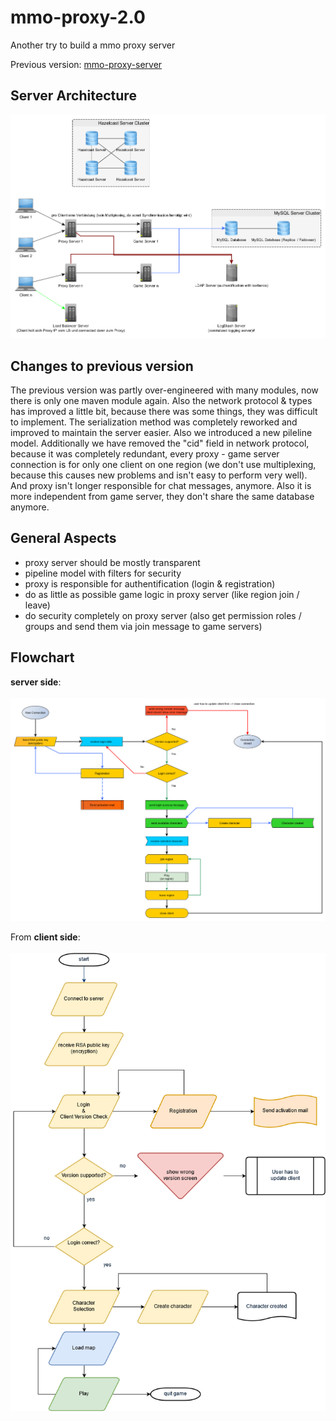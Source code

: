 # mmo-proxy-2.0

Another try to build a mmo proxy server

Previous version: [mmo-proxy-server](https://github.com/JuKu/mmo-proxy-server)

## Server Architecture

![Server Architecture](./docs/images/server_architecture.png)

## Changes to previous version

The previous version was partly over-engineered with many modules, now there is only one maven module again.
Also the network protocol & types has improved a little bit, because there was some things, they was difficult to implement.
The serialization method was completely reworked and improved to maintain the server easier. Also we introduced a new pileline model.
Additionally we have removed the "cid" field in network protocol, because it was completely redundant, every proxy - game server connection is for only one client on one region (we don't use multiplexing, because this causes new problems and isn't easy to perform very well).
And proxy isn't longer responsible for chat messages, anymore.
Also it is more independent from game server, they don't share the same database anymore.

## General Aspects

  - proxy server should be mostly transparent
  - pipeline model with filters for security
  - proxy is responsible for authentification (login & registration)
  - do as little as possible game logic in proxy server (like region join / leave)
  - do security completely on proxy server (also get permission roles / groups and send them via join message to game servers)
  
## Flowchart

**server side**:\
\
![Flowchart from server side](./docs/images/flowchart2.png)

From **client side**:\
\
![Flowchart](./docs/images/Flowchart.png)